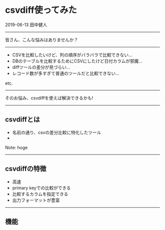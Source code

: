 # csvdiff使ってみた

2019-06-13
田中健人

---

皆さん、こんな悩みはありませんか？

---

- CSVを比較したいけど、列の順序がバラバラで比較できない...
- DBのテーブルを比較するためにCSVにしたけど日付カラムが邪魔...
- diffツールの差分が見づらい...
- レコード数が多すぎて普通のツールだと比較できない...

etc.

---

そのお悩み、csvdiffを使えば解決できるかも!

---

## csvdiffとは

- 名前の通り、csvの差分比較に特化したツール
- 

Note:
hoge

---

## csvdiffの特徴

- 高速
- primary keyでの比較ができる
- 比較するカラムを指定できる
- 出力フォーマットが豊富

---

## 機能

